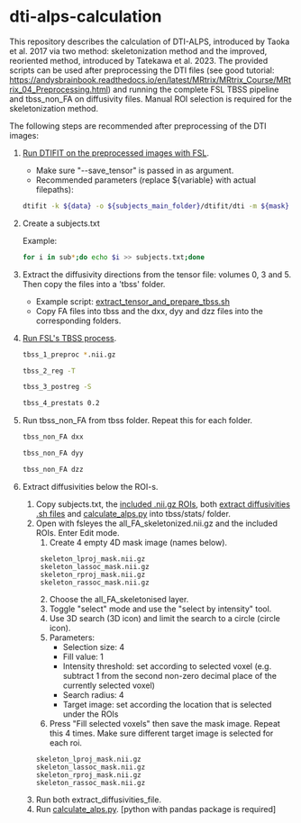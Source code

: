 # dti-alps-calculation
This repository describes the calculation of DTI-ALPS, introduced by Taoka et al. 2017 via two method: skeletonization method and the improved, reoriented method, introduced by Tatekawa et al. 2023.
The provided scripts can be used after preprocessing the DTI files (see good tutorial: https://andysbrainbook.readthedocs.io/en/latest/MRtrix/MRtrix_Course/MRtrix_04_Preprocessing.html) and running the complete FSL TBSS pipeline and tbss_non_FA on diffusivity files. Manual ROI selection is required for the skeletonization method.

The following steps are recommended after preprocessing of the DTI images:

1. [Run DTIFIT on the preprocessed images with FSL](https://fsl.fmrib.ox.ac.uk/fsl/docs/#/diffusion/dtifit).
    * Make sure "--save_tensor" is passed in as argument.
    * Recommended parameters (replace ${variable} with actual filepaths):
    ```bash
    dtifit -k ${data} -o ${subjects_main_folder}/dtifit/dti -m ${mask} -r ${bvec} -b ${bval} --save_tensor
    ```
2. Create a subjects.txt

   Example:
   ```bash
   for i in sub*;do echo $i >> subjects.txt;done
   ```
4. Extract the diffusivity directions from the tensor file: volumes 0, 3 and 5. Then copy the files into a 'tbss' folder.
   * Example script: [extract_tensor_and_prepare_tbss.sh](extract_tensor_and_prepare_tbss.sh)
   * Copy FA files into tbss and the dxx, dyy and dzz files into the corresponding folders.
5. [Run FSL's TBSS process](https://fsl.fmrib.ox.ac.uk/fsl/docs/#/diffusion/tbss).
    ```bash
    tbss_1_preproc *.nii.gz
    ```
    ```bash
    tbss_2_reg -T
    ```
    ```bash
    tbss_3_postreg -S
    ```
    ```bash
    tbss_4_prestats 0.2
    ```
6. Run tbss_non_FA from tbss folder. Repeat this for each folder.
   ```bash
   tbss_non_FA dxx
   ```
   ```bash
   tbss_non_FA dyy
   ```
   ```bash
   tbss_non_FA dzz
    ```
7. Extract diffusivities below the ROI-s.
    1. Copy subjects.txt, the [included .nii.gz ROIs](tbss/stats/), both [extract diffusivities .sh files](tbss/stats/) and [calculate_alps.py](tbss/stats/) into tbss/stats/ folder.
    2. Open with fsleyes the all_FA_skeletonized.nii.gz and the included ROIs. Enter Edit mode.
          1. Create 4 empty 4D mask image (names below).
          ```
           skeleton_lproj_mask.nii.gz
           skeleton_lassoc_mask.nii.gz
           skeleton_rproj_mask.nii.gz
           skeleton_rassoc_mask.nii.gz
          ```
          2. Choose the all_FA_skeletonised layer.
          3. Toggle "select" mode and use the "select by intensity" tool.
          4. Use 3D search (3D icon) and limit the search to a circle (circle icon).
          5. Parameters:
              * Selection size: 4
              * Fill value: 1
              * Intensity threshold: set according to selected voxel (e.g. subtract 1 from the second non-zero decimal place of the currently selected voxel)
              * Search radius: 4
              * Target image: set according the location that is selected under the ROIs
          7. Press "Fill selected voxels" then save the mask image. Repeat this 4 times. Make sure different target image is selected for each roi.
         ```
         skeleton_lproj_mask.nii.gz
         skeleton_lassoc_mask.nii.gz
         skeleton_rproj_mask.nii.gz
         skeleton_rassoc_mask.nii.gz
         ```
    4. Run both extract_diffusivities_file.
    5. Run [calculate_alps.py](tbss/stats/calculate_alps.py). [python with pandas package is required]
